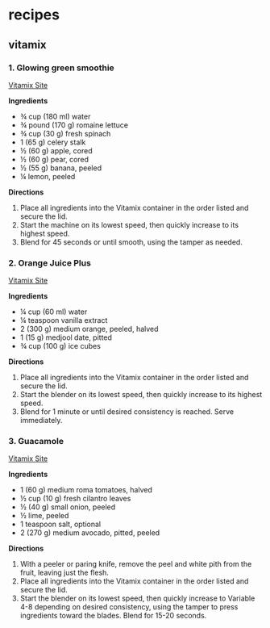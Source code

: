 # recipes

## vitamix

### 1. Glowing green smoothie
[Vitamix Site](https://www.vitamix.com/us/en_us/recipes/glowing-green-smoothie)

**Ingredients**

- ¾ cup (180 ml) water
- ¾ pound (170 g) romaine lettuce
- ¾ cup (30 g) fresh spinach
- 1 (65 g) celery stalk
- ½ (60 g) apple, cored
- ½ (60 g) pear, cored
- ½ (55 g) banana, peeled
- ¼ lemon, peeled

**Directions**

1. Place all ingredients into the Vitamix container in the order listed and secure the lid.
2. Start the machine on its lowest speed, then quickly increase to its highest speed.
3. Blend for 45 seconds or until smooth, using the tamper as needed.

### 2. Orange Juice Plus
[Vitamix Site](https://www.vitamix.com/us/en_us/recipes/orange-juice-plus)

**Ingredients**
- ¼ cup (60 ml) water
- ¼ teaspoon vanilla extract
- 2 (300 g) medium orange, peeled, halved
- 1 (15 g) medjool date, pitted
- ¾ cup (100 g) ice cubes

**Directions**
1. Place all ingredients into the Vitamix container in the order listed and secure the lid.
2. Start the blender on its lowest speed, then quickly increase to its highest speed.
3. Blend for 1 minute or until desired consistency is reached. Serve immediately.

### 3. Guacamole
[Vitamix Site](https://www.vitamix.com/us/en_us/recipes/guacamole)

**Ingredients**

- 1 (60 g) medium roma tomatoes, halved
- ½ cup (10 g) fresh cilantro leaves
- ½ (40 g) small onion, peeled
- ½ lime, peeled
- 1 teaspoon salt, optional
- 2 (270 g) medium avocado, pitted, peeled

**Directions**

1. With a peeler or paring knife, remove the peel and white pith from the fruit, leaving just the flesh.
2. Place all ingredients into the Vitamix container in the order listed and secure the lid.
3. Start the blender on its lowest speed, then quickly increase to Variable 4-8 depending on desired consistency, using the tamper to press ingredients toward the blades. Blend for 15-20 seconds.
